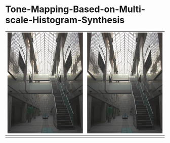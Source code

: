 



# Tone-Mapping-Based-on-Multi-scale-Histogram-Synthesis



| ![](./images/AtriumMorning/AtriumMorning_durand.jpg) | ![](./images/AtriumMorning/AtriumMorning_durand.jpg) |
| ---------------------------------------------------- | ---------------------------------------------------- |
|                                                      |                                                      |